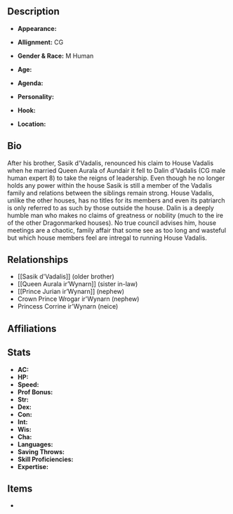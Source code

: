 ## Description
- **Appearance:** 

- **Allignment:** CG

- **Gender & Race:** M Human

- **Age:** 

- **Agenda:** 

- **Personality:** 

- **Hook:** 

- **Location:** 

## Bio
After his brother, Sasik d'Vadalis, renounced his claim to House Vadalis when he married Queen Aurala of Aundair it fell to Dalin d'Vadalis (CG male human expert 8) to take the reigns of leadership. Even though he no longer holds any power within the house Sasik is still a member of the Vadalis family and relations between the siblings remain strong. House Vadalis, unlike the other houses, has no titles for its members and even its patriarch is only referred to as such by those outside the house. Dalin is a deeply humble man who makes no claims of greatness or nobility (much to the ire of the other Dragonmarked houses). No true council advises him, house meetings are a chaotic, family affair that some see as too long and wasteful but which house members feel are intregal to running House Vadalis.

## Relationships
- [[Sasik d'Vadalis]] (older brother)
- [[Queen Aurala ir’Wynarn]] (sister in-law)
- [[Prince Jurian ir’Wynarn]] (nephew)
- Crown Prince Wrogar ir'Wynarn (nephew)
- Princess Corrine ir'Wynarn (neice)

## Affiliations

## Stats
- **AC:** 
- **HP:** 
- **Speed:** 
- **Prof Bonus:** 
- **Str:** 
- **Dex:** 
- **Con:** 
- **Int:** 
- **Wis:** 
- **Cha:** 
- **Languages:** 
- **Saving Throws:** 
- **Skill Proficiencies:** 
- **Expertise:** 


## Items
- 
